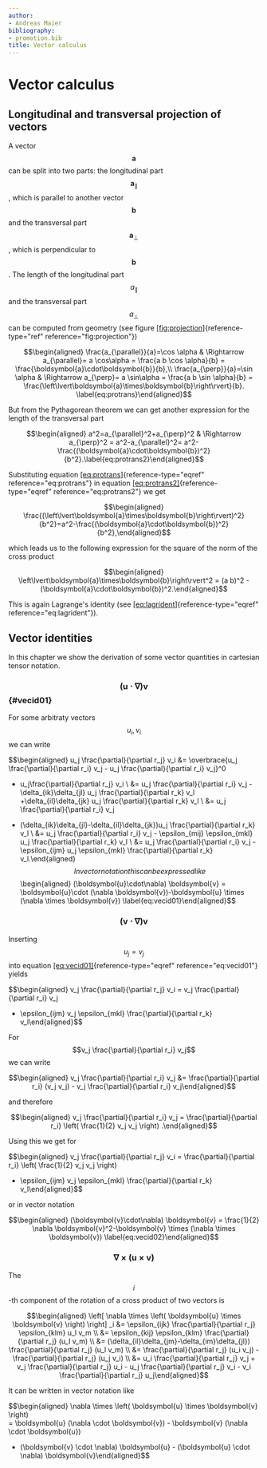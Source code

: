 ```yaml
---
author:
- Andreas Maier
bibliography:
- promotion.bib
title: Vector calculus
---
```


# Vector calculus

## Longitudinal and transversal projection of vectors

A vector $$\boldsymbol{a}$$ can be split into two parts: the longitudinal part $$\boldsymbol{a}_{\parallel}$$,
which is parallel to another vector $$\boldsymbol{b}$$ and the transversal part $$\boldsymbol{a}_{\perp}$$,
which is perpendicular to $$\boldsymbol{b}$$. The length of the longitudinal part $$a_{\parallel}$$
and the transversal part $$a_{\perp}$$ can be computed from geometry (see figure [\[fig:projection\]](#fig:projection){reference-type="ref" reference="fig:projection"})

$$\begin{aligned}
\frac{a_{\parallel}}{a}=\cos \alpha & \Rightarrow
a_{\parallel}= a \cos\alpha = \frac{a b \cos \alpha}{b} = \frac{\boldsymbol{a}\cdot\boldsymbol{b}}{b},\\
\frac{a_{\perp}}{a}=\sin \alpha & \Rightarrow 
a_{\perp}= a \sin\alpha = \frac{a b \sin \alpha}{b} = \frac{\left\lvert\boldsymbol{a}\times\boldsymbol{b}\right\rvert}{b}. \label{eq:protrans}\end{aligned}$$

But from the Pythagorean theorem we can get another expression for the length of the transversal
part

$$\begin{aligned}
a^2=a_{\parallel}^2+a_{\perp}^2 & \Rightarrow
a_{\perp}^2 = a^2-a_{\parallel}^2= a^2-\frac{(\boldsymbol{a}\cdot\boldsymbol{b})^2}{b^2}.\label{eq:protrans2}\end{aligned}$$

Substituting equation [\[eq:protrans\]](#eq:protrans){reference-type="eqref" reference="eq:protrans"} in equation [\[eq:protrans2\]](#eq:protrans2){reference-type="eqref" reference="eq:protrans2"} we get

$$\begin{aligned}
\frac{(\left\lvert\boldsymbol{a}\times\boldsymbol{b}\right\rvert)^2}{b^2}=a^2-\frac{(\boldsymbol{a}\cdot\boldsymbol{b})^2}{b^2},\end{aligned}$$

which leads us to the following expression for the square of the norm of the cross product

$$\begin{aligned}
\left\lvert\boldsymbol{a}\times\boldsymbol{b}\right\rvert^2 = (a b)^2 - (\boldsymbol{a}\cdot\boldsymbol{b})^2.\end{aligned}$$

This is again Lagrange's identity (see [\[eq:lagrident\]](#eq:lagrident){reference-type="eqref" reference="eq:lagrident"}).

## Vector identities

In this chapter we show the derivation of some vector quantities in cartesian
tensor notation.

### $$(\boldsymbol{u}\cdot\nabla) \boldsymbol{v}$$ {#vecid01}

For some arbitraty vectors $$u_i, v_i$$ we can write

$$\begin{aligned}
u_j \frac{\partial}{\partial r_j} v_i &= \overbrace{u_j \frac{\partial}{\partial r_i} v_j - u_j \frac{\partial}{\partial r_i} v_j}^0 
+ u_j\frac{\partial}{\partial r_j} v_i \\
&= u_j \frac{\partial}{\partial r_i} v_j - \delta_{ik}\delta_{jl} u_j \frac{\partial}{\partial r_k} v_l 
+\delta_{il}\delta_{jk} u_j \frac{\partial}{\partial r_k} v_l \\
&= u_j \frac{\partial}{\partial r_i} v_j 
- (\delta_{ik}\delta_{jl}-\delta_{il}\delta_{jk})u_j \frac{\partial}{\partial r_k} v_l \\
&= u_j \frac{\partial}{\partial r_i} v_j - \epsilon_{mij} \epsilon_{mkl} u_j \frac{\partial}{\partial r_k} v_l \\
&= u_j \frac{\partial}{\partial r_i} v_j - \epsilon_{ijm} u_j \epsilon_{mkl} \frac{\partial}{\partial r_k} v_l.\end{aligned}$$
In vector notation this can be expressed like
$$\begin{aligned}
(\boldsymbol{u}\cdot\nabla) \boldsymbol{v} = 
\boldsymbol{u}\cdot (\nabla \boldsymbol{v})-\boldsymbol{u} \times (\nabla \times \boldsymbol{v})
\label{eq:vecid01}\end{aligned}$$

### $$(\boldsymbol{v}\cdot\nabla) \boldsymbol{v}$$

Inserting $$u_j=v_j$$ into equation [\[eq:vecid01\]](#eq:vecid01){reference-type="eqref" reference="eq:vecid01"} yields

$$\begin{aligned}
v_j \frac{\partial}{\partial r_j} v_i = v_j \frac{\partial}{\partial r_i} v_j 
- \epsilon_{ijm} v_j \epsilon_{mkl} \frac{\partial}{\partial r_k} v_l\end{aligned}$$

For $$v_j \frac{\partial}{\partial r_i} v_j$$ we can write

$$\begin{aligned}
v_j \frac{\partial}{\partial r_i} v_j &= \frac{\partial}{\partial r_i} (v_j v_j) - v_j \frac{\partial}{\partial r_i} v_j\end{aligned}$$

and therefore

$$\begin{aligned}
v_j \frac{\partial}{\partial r_i} v_j = \frac{\partial}{\partial r_i}  \left( \frac{1}{2} v_j v_j \right) .\end{aligned}$$

Using this we get for

$$\begin{aligned}
v_j \frac{\partial}{\partial r_j} v_i = \frac{\partial}{\partial r_i}  \left( \frac{1}{2} v_j v_j \right) 
- \epsilon_{ijm} v_j \epsilon_{mkl} \frac{\partial}{\partial r_k} v_l\end{aligned}$$

or in vector notation

$$\begin{aligned}
(\boldsymbol{v}\cdot\nabla) \boldsymbol{v} = 
\frac{1}{2} \nabla \boldsymbol{v}^2-\boldsymbol{v} \times (\nabla \times \boldsymbol{v})
\label{eq:vecid02}\end{aligned}$$

### $$\nabla \times  \left( \boldsymbol{u} \times \boldsymbol{v} \right)$$

The $$i$$-th component of the rotation of a cross product of two vectors is

$$\begin{aligned}
 \left[ \nabla \times  \left( \boldsymbol{u} \times \boldsymbol{v} \right)  \right] _i 
&= \epsilon_{ijk} \frac{\partial}{\partial r_j} \epsilon_{klm} u_l v_m \\
&= \epsilon_{kij} \epsilon_{klm} \frac{\partial}{\partial r_j} (u_l v_m) \\
&= (\delta_{il}\delta_{jm}-\delta_{im}\delta_{jl}) \frac{\partial}{\partial r_j} (u_l v_m) \\
&= \frac{\partial}{\partial r_j} (u_i v_j) - \frac{\partial}{\partial r_j} (u_j v_i) \\
&= u_i \frac{\partial}{\partial r_j} v_j + v_j \frac{\partial}{\partial r_j} u_i - u_j \frac{\partial}{\partial r_j} v_i - v_i \frac{\partial}{\partial r_j} u_j\end{aligned}$$

It can be written in vector notation like

$$\begin{aligned}
\nabla \times  \left( \boldsymbol{u} \times \boldsymbol{v} \right)  
= \boldsymbol{u} (\nabla \cdot \boldsymbol{v}) - \boldsymbol{v} (\nabla \cdot \boldsymbol{u})
+ (\boldsymbol{v} \cdot \nabla) \boldsymbol{u} - (\boldsymbol{u} \cdot \nabla) \boldsymbol{v}\end{aligned}$$
